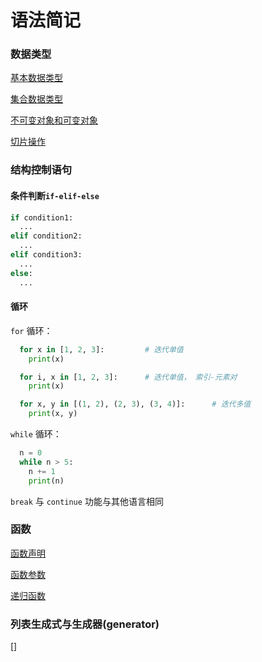 # 语法简记

### 数据类型

[基本数据类型](https://p-jiangh.github.io/python-notebook/docs/syntax/data-type#基本数据类型)

[集合数据类型](https://p-jiangh.github.io/python-notebook/docs/syntax/data-type#集合数据类型)

[不可变对象和可变对象](https://p-jiangh.github.io/python-notebook/docs/syntax/data-type#不可变对象和可变对象)

[切片操作](https://p-jiangh.github.io/python-notebook/docs/syntax/data-type#切片操作)

### 结构控制语句

#### 条件判断`if-elif-else`

```python
if condition1:
  ...
elif condition2:
  ...
elif condition3:
  ...
else:
  ...
```

#### 循环

`for` 循环：

```python
  for x in [1, 2, 3]:         # 迭代单值
    print(x)

  for i, x in [1, 2, 3]:      # 迭代单值， 索引-元素对
    print(x)

  for x, y in [(1, 2), (2, 3), (3, 4)]:      # 迭代多值
    print(x, y)
```

`while` 循环：

```py
  n = 0
  while n > 5:
    n += 1
    print(n)
```

`break` 与 `continue` 功能与其他语言相同

### 函数

[函数声明](https://p-jiangh.github.io/python-notebook/docs/syntax/function#函数声明)

[函数参数](https://p-jiangh.github.io/python-notebook/docs/syntax/function#函数参数)

[递归函数](https://p-jiangh.github.io/python-notebook/docs/syntax/function#递归函数)

### 列表生成式与生成器(generator)

[]
